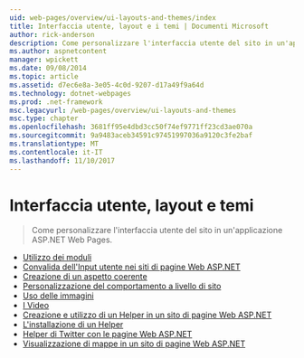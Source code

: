 ```yaml
---
uid: web-pages/overview/ui-layouts-and-themes/index
title: Interfaccia utente, layout e i temi | Documenti Microsoft
author: rick-anderson
description: Come personalizzare l'interfaccia utente del sito in un'applicazione ASP.NET Web Pages.
ms.author: aspnetcontent
manager: wpickett
ms.date: 09/08/2014
ms.topic: article
ms.assetid: d7ec6e8a-3e05-4c0d-9207-d17a49f9a64d
ms.technology: dotnet-webpages
ms.prod: .net-framework
msc.legacyurl: /web-pages/overview/ui-layouts-and-themes
msc.type: chapter
ms.openlocfilehash: 3681ff95e4dbd3cc50f74ef9771ff23cd3ae070a
ms.sourcegitcommit: 9a9483aceb34591c97451997036a9120c3fe2baf
ms.translationtype: MT
ms.contentlocale: it-IT
ms.lasthandoff: 11/10/2017
---
```

<a name="ui-layouts-and-themes"></a>Interfaccia utente, layout e temi
====================
> Come personalizzare l'interfaccia utente del sito in un'applicazione ASP.NET Web Pages.


- [Utilizzo dei moduli](4-working-with-forms.md)
- [Convalida dell'Input utente nei siti di pagine Web ASP.NET](validating-user-input-in-aspnet-web-pages-sites.md)
- [Creazione di un aspetto coerente](3-creating-a-consistent-look.md)
- [Personalizzazione del comportamento a livello di sito](18-customizing-site-wide-behavior.md)
- [Uso delle immagini](9-working-with-images.md)
- [I Video](10-working-with-video.md)
- [Creazione e utilizzo di un Helper in un sito di pagine Web ASP.NET](creating-and-using-a-helper-in-an-aspnet-web-pages-site.md)
- [L'installazione di un Helper](installing-helpers.md)
- [Helper di Twitter con le pagine Web ASP.NET](twitter-helper.md)
- [Visualizzazione di mappe in un sito di pagine Web ASP.NET](displaying-maps-in-an-aspnet-web-pages-site.md)
